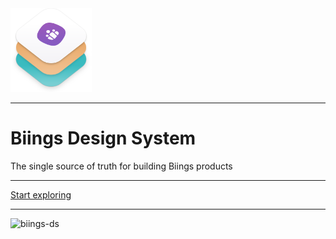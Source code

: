 <!-- _coverpage.md -->

<div class="container">
    <div class="box is-large">
        <img src="media/bds.png" width="130" class="no-zoom"/>
        <hr class="is-small">
        <h1 class="title is-size-2-mobile has-text-dark is-family-secondary has-text-weight-bold is-spaced">Biings Design System</h1>
        <div class="subtitle is-4 is-size-5-mobile has-text-grey-dark">The single source of truth for building Biings products</div>
        <hr class="is-hidden-mobile">
        <a href="#/?id=main" class="button is-medium is-dark is-beefy is-glowing is-hidden-mobile">Start exploring</a>
        <hr class="is-hidden-mobile">
        <img src="https://img.shields.io/npm/v/biings-ds.svg?color=%23815BC3&label=npm&style=flat-square" alt="biings-ds">
    </div>
</div>
